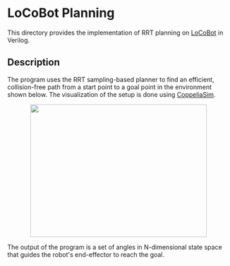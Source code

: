 # LoCoBot Planning
This directory provides the implementation of RRT planning on
[LoCoBot](http://www.locobot.org) in Verilog.

## Description
The program uses the RRT sampling-based planner to find an efficient,
collision-free path from a start point to a goal point in the environment shown
below. The visualization of the setup is done using
[CoppeliaSim](https://www.coppeliarobotics.com).

<p align="center">
  <img
    width="400"
    height="300"
    src="../../../.images/locobot.gif"
  >
</p>

The output of the program is a set of angles in N-dimensional state space that
guides the robot's end-effector to reach the goal.
